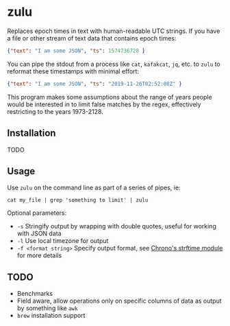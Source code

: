 # zulu
Replaces epoch times in text with human-readable UTC strings. If you have a file or other stream of text data that contains epoch times:
```json
{"text": "I am some JSON", "ts": 1574736728 }
```
You can pipe the stdout from a process like `cat`, `kafakcat`, `jq`, etc. to `zulu` to reformat these timestamps with minimal effort:
```json
{"text": "I am some JSON", "ts": "2019-11-26T02:52:08Z" }
```

This program makes some assumptions about the range of years people would be interested in to limit false matches by the regex, effectively restricting to the years 1973-2128.

## Installation
TODO

## Usage
Use `zulu` on the command line as part of a series of pipes, ie:
```
cat my_file | grep 'something to limit' | zulu
```
Optional parameters:
- `-s` Stringify output by wrapping with double quotes, useful for working with JSON data
- `-l` Use local timezone for output
- `-f <format string>` Specify output format, see [Chrono's strftime module](https://docs.rs/chrono/0.4.0/chrono/format/strftime/index.html#specifiers) for more details

## TODO
- Benchmarks
- Field aware, allow operations only on specific columns of data as output by something like `awk`
- `brew` installation support
